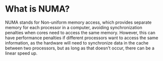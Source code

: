 # What is NUMA?

NUMA stands for Non-uniform memory access, which provides separate memory for each processor in a computer, avoiding synchronization penalties when cores need to access the same memory. However, this can have performance penalties if different processors want to access the same information, as the hardware will need to synchronize data in the cache between two processors, but as long as that doesn't occur, there can be a linear speed up.
